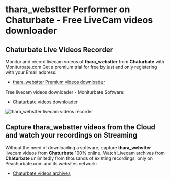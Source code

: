# thara_webstter Performer on Chaturbate - Free LiveCam videos downloader

## Chaturbate Live Videos Recorder

Monitor and record livecam videos of **thara_webstter** from **Chaturbate** with Moniturbate.com
Get a premium trial for free by just and only registering with your Email address:
* [thara_webstter Premium videos downloader](https://moniturbate.com/request-demo-licence-key.html)

Free livecam videos downloader - Moniturbate Software:
* [Chaturbate videos downloader](https://moniturbate.com/moniturbate-download-software.html)

![thara_webstter livecam videos recorder](https://peachurnet.com/templates/moniturbate-software.png)


## Capture thara_webstter videos from the Cloud and watch your recordings on Streaming

Without the need of downloading a software, capture **thara_webstter** livecam videos from **Chaturbate** 100% online.
Watch Livecam archives from **Chaturbate** unlimitedly from thousands of existing recordings, only on Peachurbate.com and its websites network:
* [Chaturbate videos archives](https://peachurnet.com/)